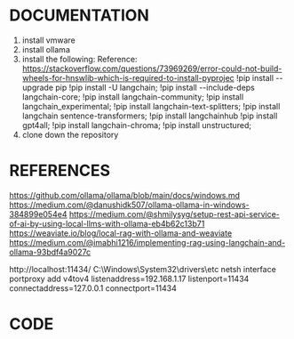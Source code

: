 # DOCUMENTATION

1. install vmware
2. install ollama
3. install the following:
Reference: https://stackoverflow.com/questions/73969269/error-could-not-build-wheels-for-hnswlib-which-is-required-to-install-pyprojec
!pip install --upgrade pip
!pip install -U langchain;
!pip install --include-deps langchain-core;
!pip install langchain-community;
!pip install langchain_experimental;
!pip install langchain-text-splitters;
!pip install langchain sentence-transformers;
!pip install langchainhub
!pip install gpt4all;
!pip install langchain-chroma;
!pip install unstructured;
4. clone down the repository


# REFERENCES
https://github.com/ollama/ollama/blob/main/docs/windows.md
https://medium.com/@danushidk507/ollama-ollama-in-windows-384899e054e4
https://medium.com/@shmilysyg/setup-rest-api-service-of-ai-by-using-local-llms-with-ollama-eb4b62c13b71
https://weaviate.io/blog/local-rag-with-ollama-and-weaviate
https://medium.com/@imabhi1216/implementing-rag-using-langchain-and-ollama-93bdf4a9027c

http://localhost:11434/
C:\Windows\System32\drivers\etc
netsh interface portproxy add v4tov4 listenaddress=192.168.1.17 listenport=11434 connectaddress=127.0.0.1 connectport=11434 

# CODE
